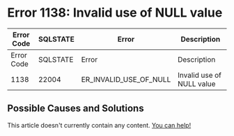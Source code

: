 
# Error 1138: Invalid use of NULL value


| Error Code | SQLSTATE | Error | Description |
| --- | --- | --- | --- |
| Error Code | SQLSTATE | Error | Description |
| 1138 | 22004 | ER_INVALID_USE_OF_NULL | Invalid use of NULL value |




## Possible Causes and Solutions


This article doesn't currently contain any content. [You can help!](/kb/en/writing-and-editing-knowledge-base-articles/)

